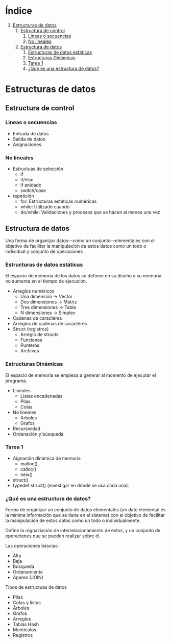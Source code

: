 
# &Iacute;ndice

1.  [Estructuras de datos](#orgc74c8d4)
    1.  [Estructura de control](#orge5c6455)
        1.  [Lineas o secuencias](#org2cb026d)
        2.  [No lineales](#org6617152)
    2.  [Estructura de datos](#orgc911f63)
        1.  [Estructuras de datos estáticas](#org462c0d3)
        2.  [Estructuras Dinámicas](#orgc11a94d)
        3.  [Tarea 1](#org62087e7)
        4.  [¿Qué es una estructura de datos?](#orgb4cd262)



<a id="orgc74c8d4"></a>

# Estructuras de datos


<a id="orge5c6455"></a>

## Estructura de control


<a id="org2cb026d"></a>

### Lineas o secuencias

-   Entrada de datos
-   Salida de datos
-   Asignaciones


<a id="org6617152"></a>

### No lineales

-   Estructuas de selección
    -   if
    -   if/else
    -   if anidado
    -   switch/case
-   repetición
    -   for: Estructuras estáticas numéricas
    -   while: Utilizado cuando
    -   do/while: Validaciones y procesos que se hacen al menos una vez


<a id="orgc911f63"></a>

## Estructura de datos

Una forma de organizar datos—como un conjunto—elementales con el objetivo de facilitar la manipulación de estos datos como un todo o individual y conjunto de operaciones


<a id="org462c0d3"></a>

### Estructuras de datos estáticas

El espacio de memoria de los datos se definen en su diseño y su memoria no aumenta en el tiempo de ejecución.

-   Arreglos numéricos
    -   Una dimensión -> Vector
    -   Dos dimensiones -> Matriz
    -   Tres dimensiones -> Tabla
    -   N dimensiones -> Simplex
-   Cadenas de caractéres
-   Arreglos de cadenas de caractéres
-   Struct (registros)
    -   Arreglo de structs
    -   Funciones
    -   Punteros
    -   Archivos


<a id="orgc11a94d"></a>

### Estructuras Dinámicas

El espacio de memoria se empieza a generar al momento de ejecutar el programa.

-   Lineales
    -   Listas encadenadas
    -   Pilas
    -   Colas
-   No lineales
    -   Arboles
    -   Grafos
-   Recursividad
-   Ordenación y búsqueda


<a id="org62087e7"></a>

### Tarea 1

-   Aignación dinámica de memoria
    -   malloc()
    -   calloc()
    -   new()
-   struct()
-   typedef struct() (investigar en dónde se usa cada una).


<a id="orgb4cd262"></a>

### ¿Qué es una estructura de datos?

Forma de organizar un conjunto de datos elementales (un dato elemental es la mínima información que se tiene en el sistema) con el objetivo de facilitar la manipulación de estos datos como un todo o individualmente.

Define la rognaziación de interrelacionamiento de estos, y un conjunto de operaciones que se pueden realizar sobre él.

Las operaciones báscias:

-   Alta
-   Baja
-   Búsqueda
-   Ordenamiento
-   Apareo (JOIN)

Tipos de estructuas de datos

-   Pilas
-   Colas y listas
-   Árboles
-   Grafos
-   Arreglos
-   Tablas Hash
-   Montículos
-   Registros

